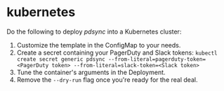 # kubernetes

Do the following to deploy _pdsync_ into a Kubernetes cluster:

1. Customize the template in the ConfigMap to your needs.
1. Create a secret containing your PagerDuty and Slack tokens: `kubectl create secret generic pdsync --from-literal=pagerduty-token=<PagerDuty token> --from-literal=slack-token=<Slack token>`
1. Tune the container's arguments in the Deployment.
1. Remove the `--dry-run` flag once you're ready for the real deal.
